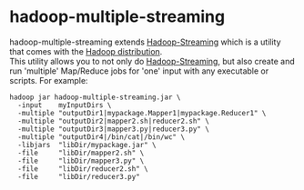 hadoop-multiple-streaming
=========================
hadoop-multiple-streaming extends [Hadoop-Streaming](http://hadoop.apache.org/docs/r1.1.2/streaming.html) which is a utility that comes with the [Hadoop distribution](http://hadoop.apache.org/).  
This utility allows you to not only do [Hadoop-Streaming](http://hadoop.apache.org/docs/r1.1.2/streaming.html), but also create and run 'multiple' Map/Reduce jobs for 'one' input with any executable or scripts. For example:

    hadoop jar hadoop-multiple-streaming.jar \  
      -input    myInputDirs \  
      -multiple "outputDir1|mypackage.Mapper1|mypackage.Reducer1" \  
      -multiple "outputDir2|mapper2.sh|reducer2.sh" \  
      -multiple "outputDir3|mapper3.py|reducer3.py" \  
      -multiple "outputDir4|/bin/cat|/bin/wc" \  
      -libjars  "libDir/mypackage.jar" \
      -file     "libDir/mapper2.sh" \  
      -file     "libDir/mapper3.py" \  
      -file     "libDir/reducer2.sh" \  
      -file     "libDir/reducer3.py"

